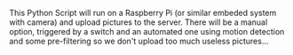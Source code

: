 This Python Script will run on a Raspberry Pi (or similar embeded system with camera) and upload pictures to the server.
There will be a manual option, triggered by a switch and an automated one using motion detection and some pre-filtering so we don't upload too much useless pictures...
